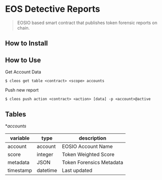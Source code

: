 # EOS Detective Reports

> EOSIO based smart contract that publishes token forensic reports on chain.

## How to Install

## How to Use

Get Account Data

```
$ cleos get table <contract> <scope> accounts
```

Push new report

```
$ cleos push action <contract> <action> [data] -p <account>@active
```

## Tables

**accounts*

| variable  | type    | description        |
|-----------|---------|--------------------|
| account   | account | EOSIO Account Name |
| score     | integer | Token Weighted Score     |
| metadata  | JSON    | Token Forensics Metadata |
| timestamp | datetime| Last updated             |
